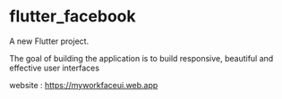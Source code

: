 # flutter_facebook

A new Flutter project.

The goal of building the application is to build responsive, beautiful
and effective user interfaces

website : https://myworkfaceui.web.app
